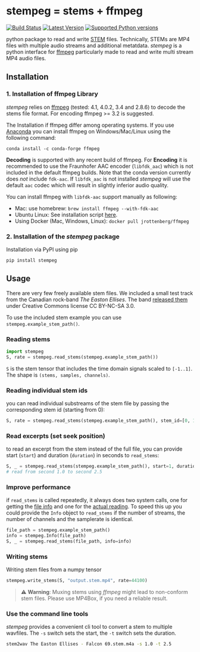 # stempeg = stems + ffmpeg

[![Build Status](https://travis-ci.org/faroit/stempeg.svg?branch=master)](https://travis-ci.org/faroit/stempeg)
[![Latest Version](https://img.shields.io/pypi/v/stempeg.svg)](https://pypi.python.org/pypi/stempeg)
[![Supported Python versions](https://img.shields.io/pypi/pyversions/stempeg.svg)](https://pypi.python.org/pypi/stempeg)

python package to read and write [STEM](https://www.native-instruments.com/en/specials/stems/) files.
Technically, STEMs are MP4 files with multiple audio streams and additional metatdata. _stempeg_ is a python interface for [ffmpeg](https://www.ffmpeg.org/) particularly made to read and write multi stream MP4 audio files. 

## Installation

### 1. Installation of ffmpeg Library

_stempeg_ relies on [ffmpeg](https://www.ffmpeg.org/) (tested: 4.1, 4.0.2, 3.4 and 2.8.6) to decode the stems file format. For
encoding ffmpeg >= 3.2 is suggested.

The Installation if ffmpeg differ among operating systems. If you use [Anaconda](https://anaconda.org/anaconda/python) you can install ffmpeg on Windows/Mac/Linux using the following command:

```
conda install -c conda-forge ffmpeg
```

__Decoding__ is supported with any recent build of ffmpeg. For __Encoding__ it is recommended to use the Fraunhofer AAC encoder (`libfdk_aac`) which is not included in the default ffmpeg builds. Note that the conda version currently does _not_ include `fdk-aac`. If `libfdk_aac` is not installed _stempeg_ will use the default `aac` codec which will result in slightly inferior audio quality.

You can install ffmpeg with `libfdk-aac` support manually as following:

* Mac: use homebrew: `brew install ffmpeg --with-fdk-aac`
* Ubuntu Linux: See installation script [here](https://gist.github.com/rafaelbiriba/7f2d7c6f6c3d6ae2a5cb).
* Using Docker (Mac, Windows, Linux): `docker pull jrottenberg/ffmpeg`

### 2. Installation of the _stempeg_ package

Installation via PyPI using pip

```
pip install stempeg
```

## Usage

There are very few freely available stem files. We included a small test track from the Canadian rock-band _The Easton Ellises_. The band [released them](https://www.heise.de/ct/artikel/c-t-Remix-Wettbewerb-The-Easton-Ellises-2542427.html) under Creative Commons license CC BY-NC-SA 3.0.

To use the included stem example you can use `stempeg.example_stem_path()`.

### Reading stems

```python
import stempeg
S, rate = stempeg.read_stems(stempeg.example_stem_path())
```

`S` is the stem tensor that includes the time domain signals scaled to `[-1..1]`. The shape is `(stems, samples, channels)`.

### Reading individual stem ids

you can read individual substreams of the stem file by passing the corresponding stem id (starting from 0):

```python
S, rate = stempeg.read_stems(stempeg.example_stem_path(), stem_id=[0, 1])
```

### Read excerpts (set seek position)

to read an excerpt from the stem instead of the full file, you can provide start (`start`) and duration (`duration`) in seconds to `read_stems`:

```python
S, _ = stempeg.read_stems(stempeg.example_stem_path(), start=1, duration=1.5)
# read from second 1.0 to second 2.5
```

### Improve performance

if `read_stems` is called repeatedly, it always does two system calls, one for getting the [file info](https://github.com/faroit/stempeg/blob/a56349d2a8297ccf5db13712fc16048029503b26/stempeg/read.py#L120) and one for the [actual reading](https://github.com/faroit/stempeg/blob/a56349d2a8297ccf5db13712fc16048029503b26/stempeg/read.py#L160).  To speed this up you could provide the `Info` object to `read_stems` if the number of streams, the number of channels and the samplerate is identical.

```python
file_path = stempeg.example_stem_path()
info = stempeg.Info(file_path)
S, _ = stempeg.read_stems(file_path, info=info)
```

### Writing stems

Writing stem files from a numpy tensor

```python
stempeg.write_stems(S, "output.stem.mp4", rate=44100)
```

> :warning: __Warning__: Muxing stems using _ffmpeg_ might lead to non-conform stem files. Please use MP4Box, if you need a reliable result.


### Use the command line tools

_stempeg_ provides a convenient cli tool to convert a stem to multiple wavfiles. The `-s` switch sets the start, the `-t` switch sets the duration.


```bash
stem2wav The Easton Ellises - Falcon 69.stem.m4a -s 1.0 -t 2.5
```
